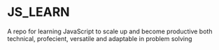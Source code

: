 # JS_LEARN
A repo for learning JavaScript to scale up and become productive both technical, profecient, versatile and adaptable in problem solving
